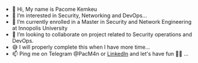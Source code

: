 - 👋 Hi, My name is Pacome Kemkeu
- 👀 I’m interested in Security, Networking and DevOps...
- 🌱 I’m currently enrolled in a Master in Security and Network Engineering at Innopolis University
- 💞️ I’m looking to collaborate on project related to Security operations and DevOps.
- 😅 I will properly complete this when I have more time...
- 📫 Ping me on Telegram @PacM4n or [LinkedIn](https://linkedin.com/in/pacome-kemkeu) and let's have fun ✌🏽 ...

<!---
TheMuntu/TheMuntu is a ✨ special ✨ repository because its `README.md` (this file) appears on your GitHub profile.
You can click the Preview link to take a look at your changes.
--->
